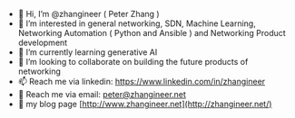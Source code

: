 - 👋 Hi, I’m @zhangineer ( Peter Zhang )
- 👀 I’m interested in general networking, SDN, Machine Learning, Networking Automation ( Python and Ansible ) and Networking Product development
- 🌱 I’m currently learning generative AI
- 💞️ I’m looking to collaborate on building the future products of networking
- 📫 Reach me via linkedin: https://www.linkedin.com/in/zhangineer
- 📧 Reach me via email: peter@zhangineer.net
- 📝 my blog page [http://www.zhangineer.net](http://zhangineer.net/)

<!---
zhangineer/zhangineer is a ✨ special ✨ repository because its `README.md` (this file) appears on your GitHub profile.
You can click the Preview link to take a look at your changes.
--->
